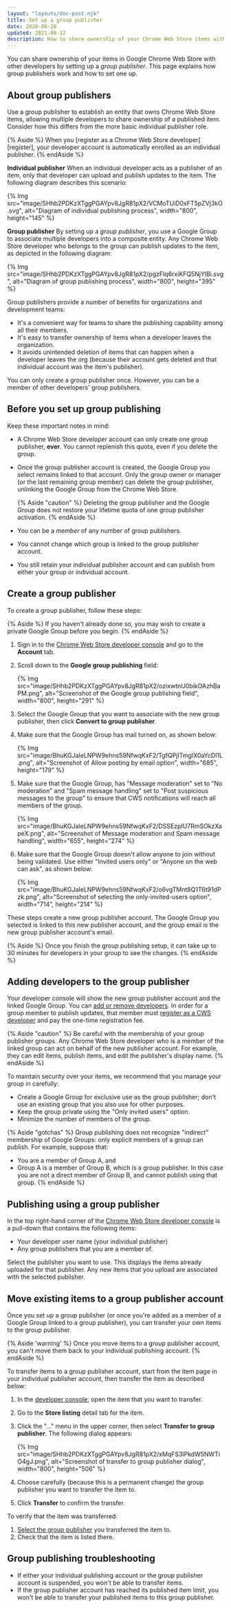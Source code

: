 ```yaml
---
layout: "layouts/doc-post.njk"
title: Set up a group publisher
date: 2020-06-20
updated: 2021-08-12
description: How to share ownership of your Chrome Web Store items with other developers.
---
```

<!--lint disable code-block-style-->

You can share ownership of your items in Google Chrome Web Store with other developers by setting up
a *group publisher*. This page explains how group publishers work and how to set one up.


## About group publishers

Use a group publisher to establish an entity that owns Chrome Web Store items, allowing multiple
developers to share ownership of a published item. Consider how this differs from the more basic
individual publisher role.

{% Aside %}
When you [register as a Chrome Web Store developer][register], your developer account is
automatically enrolled as an individual publisher.
{% endAside %}

**Individual publisher** When an individual developer acts as a publisher of an item, only that
developer can upload and publish updates to the item. The following diagram describes this scenario:

{% Img src="image/SHhb2PDKzXTggPGAYpv8JgR81pX2/VCMoTUiD0xFT5pZVj3kO.svg", alt="Diagram of individual
publishing process", width="800", height="145" %}

**Group publisher** By setting up a *group publisher*, you use a Google Group to associate multiple
developers into a composite entity. Any Chrome Web Store developer who belongs to the group can
publish updates to the item, as depicted in the following diagram:

{% Img src="image/SHhb2PDKzXTggPGAYpv8JgR81pX2/pgzFlq6rxiKFQ5NjYlBi.svg", alt="Diagram of group
publishing process", width="800", height="395" %}

Group publishers provide a number of benefits for organizations and development teams:

* It's a convenient way for teams to share the publishing capability among all their members.
* It's easy to transfer ownership of items when a developer leaves the organization.
* It avoids unintended deletion of items that can happen when a developer leaves the org (because
  their account gets deleted and that individual account was the item's publisher).

You can only create a group publisher once. However, you can be a member of other
developers' group publishers.

## Before you set up group publishing

Keep these important notes in mind:

* A Chrome Web Store developer account can only create one group publisher,
  **ever**. You cannot replenish this quota, even if you delete the group. 
* Once the group publisher account is created, the Google Group you select 
  remains linked to that account. Only the group owner or manager (or the last
  remaining group member) can delete the group publisher, unlinking the Google 
  Group from the Chrome Web Store.

    {% Aside "caution" %}
    Deleting the group publisher and the Google Group does not restore your
    lifetime quota of one group publisher activation.
    {% endAside %}

* You can be a *member* of any number of group publishers.

* You cannot change which group is linked to the group publisher account.
* You still retain your individual publisher account and can publish from either your group or
  individual account.

## Create a group publisher

To create a group publisher, follow these steps:

{% Aside %}
If you haven't already done so, you may wish to create a private Google Group before you begin.
{% endAside %}

1. Sign in to the [Chrome Web Store developer
  console][devconsole] and go to the **Account** tab.

1. Scroll down to the **Google group publishing** field:

    {% Img src="image/SHhb2PDKzXTggPGAYpv8JgR81pX2/ozixwtnU0bikOAzhBaPM.png", alt="Screenshot of the
    Google group publishing field", width="800", height="291" %}

1. Select the Google Group that you want to associate with the new group
publisher, then click **Convert to group publisher**.

1. Make sure that the Google Group has mail turned on, as shown below:

    {% Img src="image/BhuKGJaIeLNPW9ehns59NfwqKxF2/TgfQPjITmgIX0aYcDl1L.png", alt="Screenshot of Allow
        posting by email option", width="685", height="179" %}

1. Make sure that the Google Group, has "Message moderation" set to “No moderation” and "Spam message handling" set to "Post suspicious messages to the group" to ensure that CWS notifications will reach all members of the group.

    {% Img src="image/BhuKGJaIeLNPW9ehns59NfwqKxF2/DSSEzpIU7RmSOkzXapeX.png", alt="Screenshot of Message moderation and Spam message handling", width="655", height="274" %}

1. Make sure that the Google Group doesn't allow anyone to join without being
validated. Use either "Invited users only" or "Anyone on the web can ask", as shown below:

    {% Img src="image/BhuKGJaIeLNPW9ehns59NfwqKxF2/o6vgTMnt8Q1T6t91dPzk.png", alt="Screenshot of
        selecting the only-invited-users option", width="714", height="214" %}

These steps create a new group publisher account. The Google Group you selected is linked to this
new publisher account, and the group email is the new group publisher account's email.

{% Aside %}
Once you finish the group publishing setup, it can take up to 30 minutes for developers in your
group to see the changes.
{% endAside %}

## Adding developers to the group publisher

Your developer console will show the new group publisher account and the linked
Google Group. You can [add or remove developers][google-group]. In order for a group member to publish updates, that member must [register as a CWS developer][cws-register] and pay the one-time registration fee.

{% Aside "caution" %}
Be careful with the membership of your group publisher groups. Any Chrome Web Store developer who is
a member of the linked group can act on behalf of the new publisher account. For example, they can
edit items, publish items, and edit the publisher's display name. 
{% endAside %}

To maintain security over your items, we recommend that you manage your group in carefully:

* Create a Google Group for exclusive use as the group publisher; don't use an existing group that
  you also use for other purposes.
* Keep the group private using the "Only invited users" option.
* Minimize the number of members of the group.

{% Aside "gotchas" %}
Group publishing does not recognize "indirect" membership of Google Groups: only explicit
  members of a group can publish. For example, suppose that:
* You are a member of Group A, and
* Group A is a member of Group B, which is a group publisher.
In this case you are not a direct member of Group B, and cannot publish using that group.
{% endAside %}

## Publishing using a group publisher

In the top right-hand corner of the [Chrome Web Store developer
console][devconsole] is a pull-down that contains the following
items:

* Your developer user name (your individual publisher)
* Any group publishers that you are a member of.

Select the publisher you want to use. This displays the items already uploaded for that publisher.
Any new items that you upload are associated with the selected publisher.

## Move existing items to a group publisher account

Once you set up a group publisher (or once you're added as a member of a Google Group linked to a
group publisher), you can transfer your own items to the group publisher.

{% Aside 'warning' %}
Once you move items to a group publisher account, you can't move them back to your individual publishing account.
{% endAside %}

To transfer items to a group publisher account, start from the item page in your individual publisher
account, then transfer the item as described below:

1. In the [developer console][devconsole], open the item that you want to transfer.
1. Go to the **Store listing** detail tab for the item.
1. Click the "..." menu in the upper corner, then select **Transfer to group publisher**. The
following dialog appears:

    {% Img src="image/SHhb2PDKzXTggPGAYpv8JgR81pX2/xMqFS3lPkdW5NWTiO4gJ.png", alt="Screenshot of
    transfer to group publisher dialog", width="800", height="506" %}

1. Choose carefully (because this is a permanent change) the group publisher you want to transfer
the item to.
1. Click **Transfer** to confirm the transfer.

To verify that the item was transferred:

1. [Select the group publisher][use-publisher] you transferred the item to.
1. Check that the item is listed there.

## Group publishing troubleshooting

* If either your individual publishing account or the group publisher account is suspended, you won't be able to transfer items.
* If the group publisher account has reached its published item limit, you won't be able to transfer your published items to this group publisher.

[cws-register]: /docs/webstore/register/
[devconsole]: https://chrome.google.com/webstore/devconsole
[google-group]: https://groups.google.com
[use-publisher]: #publishing-using-a-group-publisher

